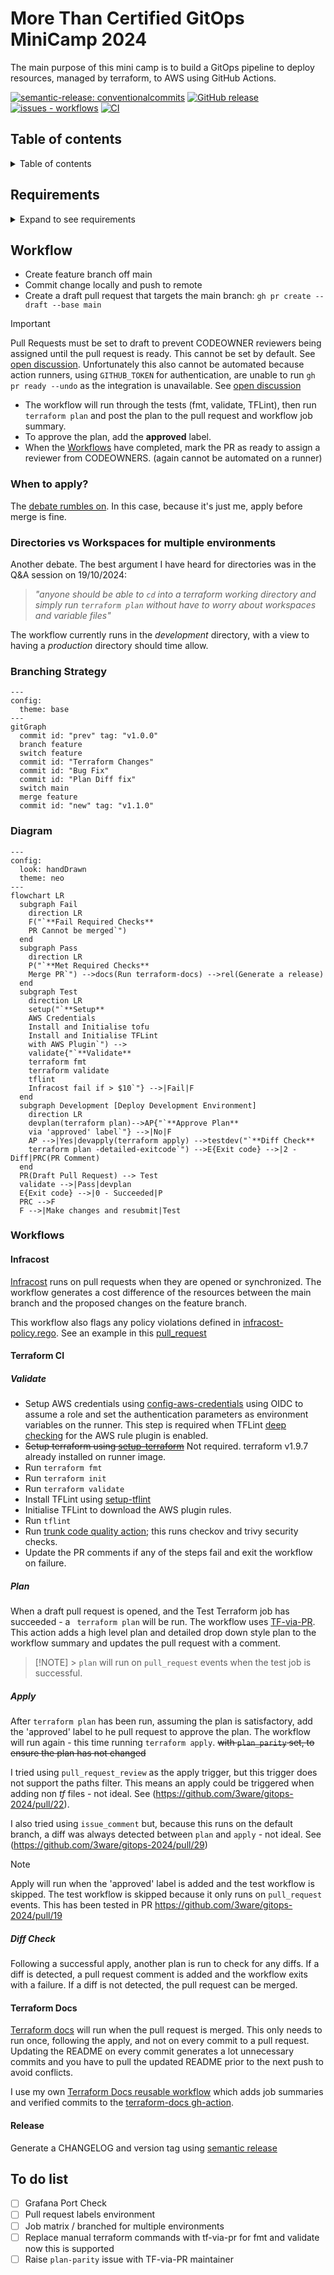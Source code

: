# More Than Certified GitOps MiniCamp 2024

The main purpose of this mini camp is to build a GitOps pipeline to deploy resources, managed by terraform, to AWS using GitHub Actions.

[![semantic-release: conventionalcommits](https://img.shields.io/badge/semantic--release-conventionalcommits-blue?logo=semantic-release)](https://github.com/semantic-release/semantic-release) [![GitHub release](https://img.shields.io/github/release/3ware/gitops-2024?include_prereleases=&sort=semver&color=yellow)](https://github.com/3ware/workflows/gitops-2024/) [![issues - workflows](https://img.shields.io/github/issues/3ware/gitops-2024)](https://github.com/3ware/gitops-2024/issues) [![CI](https://img.shields.io/github/actions/workflow/status/3ware/gitops-2024/wait-for-checks.yaml?label=CI&logo=githubactions&logoColor=white)](https://github.com/3ware/workflows/actions/gitops-2024/wait-for-checks.yaml)

## Table of contents

<details>
  <summary>Table of contents</summary>
  <br>

- [More Than Certified GitOps MiniCamp 2024](#more-than-certified-gitops-minicamp-2024)
  - [Table of contents](#table-of-contents)
  - [Requirements](#requirements)
  - [Workflow](#workflow)
    - [When to apply?](#when-to-apply)
    - [Directories vs Workspaces for multiple environments](#directories-vs-workspaces-for-multiple-environments)
    - [Branching Strategy](#branching-strategy)
    - [Diagram](#diagram)
    - [Workflows](#workflows)
      - [Infracost](#infracost)
      - [Terraform CI](#terraform-ci)
        - [Validate](#validate)
        - [Plan](#plan)
        - [Apply](#apply)
        - [Diff Check](#diff-check)
      - [Terraform Docs](#terraform-docs)
      - [Release](#release)
  - [To do list](#to-do-list)

</details>

## Requirements

<details>
  <summary>Expand to see requirements</summary>
  <br>

| **Section**             | **Task**                                  | **Self-Reported Status** | **Notes**                                                  |
| :---------------------- | :---------------------------------------- | :----------------------: | :--------------------------------------------------------- |
| **Setup**               |                                           |                          |                                                            |
|                         | Main branch is protected                  |    :white_check_mark:    |                                                            |
|                         | Cannot merge to main with failed checks   |    :white_check_mark:    |                                                            |
|                         | State is stored remotely                  |    :white_check_mark:    |                                                            |
|                         | State Locking mechanism is enabled        |    :white_check_mark:    |                                                            |
| **Design and Code**     |                                           |                          |                                                            |
|                         | Confirm Account Number                    |    :white_check_mark:    | data source post condition                                 |
|                         | Confirm Region                            |    :white_check_mark:    | variable validation                                        |
|                         | Add Default Tags                          |    :white_check_mark:    | added to provider block                                    |
|                         | Avoid Hardcoded Values                    |    :white_check_mark:    |                                                            |
|                         | No plaintext credentials                  |    :white_check_mark:    | Environment variables set by OIDC                          |
|                         | Pipeline in GitHub Actions only           |    :white_check_mark:    |                                                            |
| **Validate**            |                                           |                          |                                                            |
|                         | terraform fmt pre-commit hook             |    :white_check_mark:    | Git Hooks managed by trunk-io                              |
|                         | pre-commit hooks are in repo              |    :white_check_mark:    | Git Hooks managed by trunk-io                              |
| **Test and Review**     |                                           |                          |                                                            |
|                         | Pipeline works on every PR                |    :white_check_mark:    | `on: pull_request trigger`                                 |
|                         | Linter                                    |    :white_check_mark:    | TFLint configured with aws plugin and deep check           |
|                         | terraform fmt                             |    :white_check_mark:    | See PR https://github.com/3ware/gitops-2024/pull/5         |
|                         | terraform validate                        |    :white_check_mark:    | See PR https://github.com/3ware/gitops-2024/pull/5         |
|                         | terraform plan                            |    :white_check_mark:    | See PR https://github.com/3ware/gitops-2024/pull/5         |
|                         | Infracost with comment                    |    :white_check_mark:    | See PR https://github.com/3ware/gitops-2024/pull/4         |
|                         | Open Policy Agent fail if cost > $10      |    :white_check_mark:    | See PR https://github.com/3ware/gitops-2024/pull/6         |
| **Deploy**              |                                           |                          |                                                            |
|                         | terraform apply with human intervention   |    :white_check_mark:    | Applied when PR is approved                                |
|                         | Deploy to production environment          |                          | Currently deploying to _development_ environment           |
| **Operate and Monitor** |                                           |                          |                                                            |
|                         | Scheduled drift detection                 |    :white_check_mark:    |                                                            |
|                         | Scheduled port accessibility check        |                          |                                                            |
| **Readme**              |                                           |                          |                                                            |
|                         | Organized Structure                       |    :white_check_mark:    |                                                            |
|                         | Explains all workflows                    |    :white_check_mark:    |                                                            |
|                         | Link to docs for each action              |    :white_check_mark:    |                                                            |
|                         | Contribution Instructions                 |                          |                                                            |
|                         | Explains merging strategy                 |    :white_check_mark:    |                                                            |
| **Bonus**               |                                           |                          |                                                            |
|                         | Deploy to multiple environments           |                          |                                                            |
|                         | Ignore non-terraform changes              |    :white_check_mark:    | Workflow trigger use paths filter for tf and tfvars files. |
|                         | Comment PR with useful plan information   |    :white_check_mark:    | See PR https://github.com/3ware/gitops-2024/pull/7         |
|                         | Comment PR with useful Linter information |    :white_check_mark:    | See PR https://github.com/3ware/gitops-2024/pull/5         |
|                         | Open an Issue if Drifted                  |    :white_check_mark:    | See Issue https://github.com/3ware/gitops-2024/issues/20   |
|                         | Open an issue if port is inaccessible     |                          |                                                            |
|                         | Comment on PR to apply                    |    :white_check_mark:    | See PR https://github.com/3ware/gitops-2024/pull/32        |

</details>

## Workflow

- Create feature branch off main
- Commit change locally and push to remote
- Create a draft pull request that targets the main branch: `gh pr create --draft --base main`

> [!IMPORTANT]
> Pull Requests must be set to draft to prevent CODEOWNER reviewers being assigned until the pull request is ready.
> This cannot be set by default. See [open discussion](https://github.com/orgs/community/discussions/6943).
> Unfortunately this also cannot be automated because action runners, using `GITHUB_TOKEN` for authentication, are unable to run `gh pr ready --undo` as the integration is unavailable. See [open discussion](https://github.com/cli/cli/issues/8910)

- The workflow will run through the tests (fmt, validate, TFLint), then run `terraform plan` and post the plan to the pull request and workflow job summary.
- To approve the plan, add the **approved** label.
- When the [Workflows](#workflows) have completed, mark the PR as ready to assign a reviewer from CODEOWNERS. (again cannot be automated on a runner)

### When to apply?

The [debate rumbles on](https://terramate.io/rethinking-iac/mastering-terraform-workflows-apply-before-merge-vs-apply-after-merge/). In this case, because it's just me, apply before merge is fine.

### Directories vs Workspaces for multiple environments

Another debate. The best argument I have heard for directories was in the Q&A session on 19/10/2024:

> _"anyone should be able to `cd` into a terraform working directory and simply run `terraform plan` without have to worry about workspaces and variable files"_

The workflow currently runs in the _development_ directory, with a view to having a _production_ directory should time allow.

### Branching Strategy

```mermaid
---
config:
  theme: base
---
gitGraph
  commit id: "prev" tag: "v1.0.0"
  branch feature
  switch feature
  commit id: "Terraform Changes"
  commit id: "Bug Fix"
  commit id: "Plan Diff fix"
  switch main
  merge feature
  commit id: "new" tag: "v1.1.0"
```

### Diagram

```mermaid
---
config:
  look: handDrawn
  theme: neo
---
flowchart LR
  subgraph Fail
    direction LR
    F("`**Fail Required Checks**
    PR Cannot be merged`")
  end
  subgraph Pass
    direction LR
    P("`**Met Required Checks**
    Merge PR`") -->docs(Run terraform-docs) -->rel(Generate a release)
  end
  subgraph Test
    direction LR
    setup("`**Setup**
    AWS Credentials
    Install and Initialise tofu
    Install and Initialise TFLint
    with AWS Plugin`") -->
    validate{"`**Validate**
    terraform fmt
    terraform validate
    tflint
    Infracost fail if > $10`"} -->|Fail|F
  end
  subgraph Development [Deploy Development Environment]
    direction LR
    devplan(terraform plan)-->AP{"`**Approve Plan**
    via 'approved' label`"} -->|No|F
    AP -->|Yes|devapply(terraform apply) -->testdev("`**Diff Check**
    terraform plan -detailed-exitcode`") -->E{Exit code} -->|2 - Diff|PRC(PR Comment)
  end
  PR(Draft Pull Request) --> Test
  validate -->|Pass|devplan
  E{Exit code} -->|0 - Succeeded|P
  PRC -->F
  F -->|Make changes and resubmit|Test
```

### Workflows

#### Infracost

[Infracost](workflows/infracost.yaml) runs on pull requests when they are opened or synchronized. The workflow generates a cost difference of the resources between the main branch and the proposed changes on the feature branch.

This workflow also flags any policy violations defined in [infracost-policy.rego](../infracost/infracost-policy.rego). See an example in this [pull_request](https://github.com/3ware/gitops-2024/pull/6)

#### Terraform CI

##### Validate

- Setup AWS credentials using [config-aws-credentials](https://github.com/aws-actions/configure-aws-credentials) using OIDC to assume a role and set the authentication parameters as environment variables on the runner. This step is required when TFLint [deep checking](https://github.com/terraform-linters/tflint-ruleset-aws/blob/master/docs/deep_checking.md) for the AWS rule plugin is enabled.
- ~~Setup terraform using [setup-terraform](https://github.com/hashicorp/setup-terraform)~~ Not required. terraform v1.9.7 already installed on runner image.
- Run `terraform fmt`
- Run `terraform init`
- Run `terraform validate`
- Install TFLint using [setup-tflint](https://github.com/terraform-linters/setup-tflint)
- Initialise TFLint to download the AWS plugin rules.
- Run `tflint`
- Run [trunk code quality action](https://github.com/marketplace/actions/trunk-check); this runs checkov and trivy security checks.
- Update the PR comments if any of the steps fail and exit the workflow on failure.

##### Plan

When a draft pull request is opened, and the Test Terraform job has succeeded - a ` terraform plan` will be run.
The workflow uses [TF-via-PR](https://github.com/DevSecTop/TF-via-PR). This action adds a high level plan and detailed drop down style plan to the workflow summary and updates the pull request with a comment.

> [!NOTE] > `plan` will run on `pull_request` events when the test job is successful.

##### Apply

After `terraform plan` has been run, assuming the plan is satisfactory, add the 'approved' label to he pull request to approve the plan. The workflow will run again - this time running `terraform apply`. ~~with `plan_parity` set, to ensure the plan has not changed~~

I tried using `pull_request_review` as the apply trigger, but this trigger does not support the paths filter. This means an apply could be triggered when adding non _tf_ files - not ideal. See (https://github.com/3ware/gitops-2024/pull/22).

I also tried using `issue_comment` but, because this runs on the default branch, a diff was always detected between `plan` and `apply` - not ideal. See (https://github.com/3ware/gitops-2024/pull/29)

> [!NOTE]
> Apply will run when the 'approved' label is added and the test workflow is skipped.
> The test workflow is skipped because it only runs on `pull_request` events. This has been tested in PR https://github.com/3ware/gitops-2024/pull/19

##### Diff Check

Following a successful apply, another plan is run to check for any diffs. If a diff is detected, a pull request comment is added and the workflow exits with a failure. If a diff is not detected, the pull request can be merged.

#### Terraform Docs

[Terraform docs](https://github.com/terraform-docs/gh-actions) will run when the pull request is merged. This only needs to run once, following the apply, and not on every commit to a pull request. Updating the README on every commit generates a lot unnecessary commits and you have to pull the updated README prior to the next push to avoid conflicts.

I use my own [Terraform Docs reusable workflow](https://github.com/3ware/workflows/blob/main/.github/workflows/terraform-docs.yaml) which adds job summaries and verified commits to the [terraform-docs gh-action](https://github.com/terraform-docs/gh-actions).

#### Release

Generate a CHANGELOG and version tag using [semantic release](https://github.com/cycjimmy/semantic-release-action)

## To do list

- [ ] Grafana Port Check
- [ ] Pull request labels environment
- [ ] Job matrix / branched for multiple environments
- [ ] Replace manual terraform commands with tf-via-pr for fmt and validate now this is supported
- [ ] Raise `plan-parity` issue with TF-via-PR maintainer
